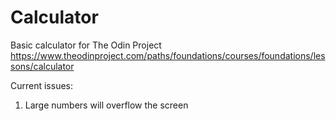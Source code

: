 # Calculator

Basic calculator for The Odin Project
https://www.theodinproject.com/paths/foundations/courses/foundations/lessons/calculator

Current issues:
1. Large numbers will overflow the screen